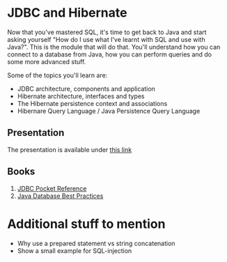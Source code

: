 # JDBC and Hibernate
Now that you've mastered SQL, it's time to get back to Java and start asking yourself
"How do I use what I've learnt with SQL and use with Java?".
This is the module that will do that. You'll understand how you can connect to a database 
from Java, how you can perform queries and do some more advanced stuff.

Some of the topics you'll learn are:
- JDBC architecture, components and application
- Hibernate architecture, interfaces and types
- The Hibernate persistence context and associations
- Hibernare Query Language /  Java Persistence Query Language

## Presentation
The presentation is available under [this link](https://gitlab.com/sda-international/program/java/jdbc-hibernate/wikis/uploads/fb17e0239ac9047ed6d35cdd461d1871/10_JDBC_and_Hibernate.pdf)

## Books
1. [JDBC Pocket Reference](https://www.goodreads.com/book/show/853191.JDBC_Pocket_Reference)
2. [Java Database Best Practices](https://www.goodreads.com/book/show/1782361.Java_Database_Best_Practices)

# Additional stuff to mention

* Why use a prepared statement vs string concatenation
* Show a small example for SQL-injection
